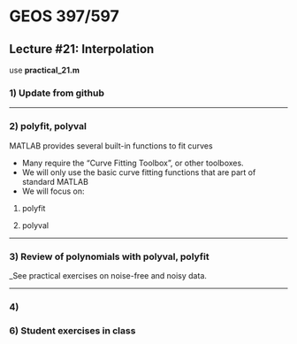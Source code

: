 # GEOS 397/597

## Lecture #21: Interpolation
use __practical_21.m__

### 1) Update from github
---
### 2) polyfit, polyval
MATLAB provides several built-in functions to fit curves* Many require the “Curve Fitting Toolbox”, or other toolboxes.
* We will only use the basic curve fitting functions that are part of standard MATLAB
* We will focus on:
	
1) polyfit

2) polyval
---### 3) Review of polynomials with polyval, polyfit

_See practical exercises on noise-free and noisy data.---
 
### 4) 

### 6) Student exercises in class
